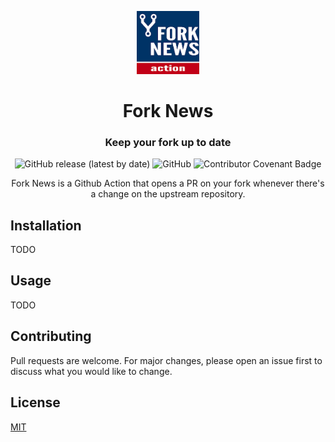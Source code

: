 <p align="center">
  <img src="logo.png" alt="logo" width="20%"/>
</p>
<h1 align="center">
  Fork News
</h1>
<h3 align="center">
  Keep your fork up to date
</h3>
<p align="center">
  <img alt="GitHub release (latest by date)" src="https://img.shields.io/github/v/release/VitorNoVictor/fork-news">
  <img alt="GitHub" src="https://img.shields.io/github/license/VitorNoVictor/fork-news">
  <img src="https://img.shields.io/badge/Contributor%20Covenant-v2.0%20adopted-ff69b4.svg" alt="Contributor Covenant Badge">
</p>

<p align="center">
  Fork News is a Github Action that opens a PR on your fork whenever there's a change on the upstream repository. 
</p>

## Installation
TODO

## Usage
TODO

## Contributing
Pull requests are welcome. For major changes, please open an issue first to discuss what you would like to change.

## License
[MIT](https://choosealicense.com/licenses/mit/)
